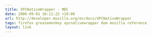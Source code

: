 ```yaml
---
title: XPCNativeWrapper - MDC
date: 2006-09-01 16:11:22 +10:00
url: http://developer.mozilla.org/en/docs/XPCNativeWrapper
tags: firefox greasemonkey xpcnativewrapper dom mozilla reference
layout: link
---
```

